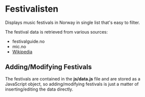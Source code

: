 # Festivalisten

Displays music festivals in Norway in single list that's easy to filter.

The festival data is retrieved from various sources:

* festivalguide.no
* mic.no
* [Wikipedia](http://no.wikipedia.org/wiki/Liste_over_norske_musikkfestivaler)

## Adding/Modifying Festivals

The festivals are contained in the **js/data.js** file and are stored as a JavaScript object, so adding/modifying festivals is just a matter of inserting/editing the data directly.
